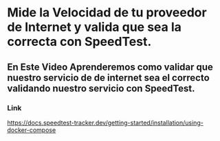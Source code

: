 # Mide la Velocidad de tu proveedor de Internet y valida que sea la correcta con SpeedTest.
## En Este Video Aprenderemos como validar que nuestro servicio de de internet sea el correcto validando nuestro servicio con SpeedTest.



###  Link


https://docs.speedtest-tracker.dev/getting-started/installation/using-docker-compose


